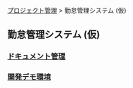 [プロジェクト管理](/) > 勤怠管理システム (仮)

## 勤怠管理システム (仮)
### [ドキュメント管理](./documents/index.html)

### [開発デモ環境](http://54.248.65.156/)